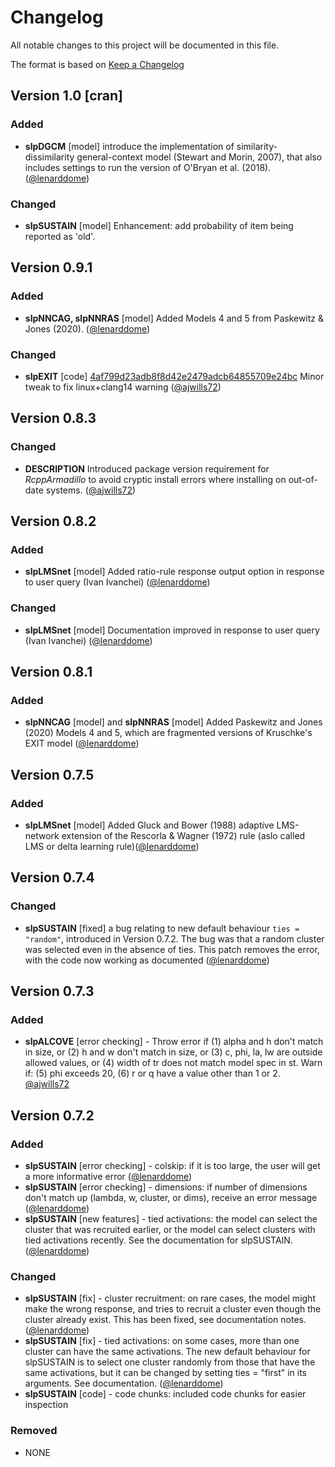 # Changelog

All notable changes to this project will be documented in this file.

The format is based on [Keep a Changelog](https://keepachangelog.com/en/1.0.0/)

## Version 1.0 [cran]

### Added

- **slpDGCM** [model] introduce the implementation of similarity-dissimilarity general-context model (Stewart and Morin, 2007), that also includes settings to run the version of O'Bryan et al. (2018). ([@lenarddome](https://github.com/lenarddome))

### Changed

- **slpSUSTAIN** [model] Enhancement: add probability of item being reported as 'old'.

## Version 0.9.1

### Added

- **slpNNCAG, slpNNRAS** [model] Added Models 4 and 5 from Paskewitz & Jones (2020). ([@lenarddome](https://github.com/lenarddome))

### Changed

- **slpEXIT** [code] [4af799d23adb8f8d42e2479adcb64855709e24bc](https://github.com/ajwills72/catlearn/commit/4af799d23adb8f8d42e2479adcb64855709e24bc) Minor tweak to fix linux+clang14 warning ([@ajwills72](https://www.andywills.info))

## Version 0.8.3

### Changed

- **DESCRIPTION** Introduced package version requirement for _RcppArmadillo_ to avoid cryptic install errors where installing on out-of-date systems. ([@ajwills72](https://www.andywills.info))

## Version 0.8.2

### Added

- **slpLMSnet** [model] Added ratio-rule response output option in response to user query (Ivan Ivanchei) ([@lenarddome](https://github.com/lenarddome))

### Changed

- **slpLMSnet** [model] Documentation improved in response to user query (Ivan Ivanchei) ([@lenarddome](https://github.com/lenarddome))

## Version 0.8.1

### Added

- **slpNNCAG** [model] and **slpNNRAS** [model] Added Paskewitz and Jones (2020) Models 4 and 5, which are fragmented versions of Kruschke's EXIT model ([@lenarddome](https://github.com/lenarddome))

## Version 0.7.5

### Added

- **slpLMSnet** [model] Added Gluck and Bower (1988) adaptive LMS-network
    extension of the Rescorla & Wagner (1972) rule (aslo called LMS or delta
    learning rule)([@lenarddome](https://github.com/lenarddome))

## Version 0.7.4

### Changed

- **slpSUSTAIN** [fixed] a bug relating to new default behaviour `ties = "random"`, introduced in Version 0.7.2. The bug was that a random cluster was selected even in the absence of ties. This patch removes the error, with the code now working as documented ([@lenarddome](https://github.com/lenarddome))

## Version 0.7.3

### Added

- **slpALCOVE** [error checking] - Throw error if (1) alpha and h don't match
  in size, or (2) h and w don't match in size, or (3) c, phi, la, lw are
  outside allowed values, or (4) width of tr does not match model spec in
  st. Warn if: (5) phi exceeds 20, (6) r or q have a value other than 1
  or 2. [@ajwills72](https://www.andywills.info)

## Version 0.7.2

### Added

- **slpSUSTAIN** [error checking] - colskip: if it is too large, the user will get a
    more informative error ([@lenarddome](https://github.com/lenarddome))
- **slpSUSTAIN** [error checking] - dimensions: if number of dimensions don't match
    up (lambda, w, cluster, or dims), receive an error message ([@lenarddome](https://github.com/lenarddome))
-  **slpSUSTAIN** [new features]  - tied activations: the model can select the
    cluster that was recruited earlier,
    or the model can select clusters with tied activations recently. See
    the documentation for slpSUSTAIN. ([@lenarddome](https://github.com/lenarddome))

### Changed

- **slpSUSTAIN** [fix] - cluster recruitment: on rare cases, the model might make the
  wrong response, and tries to recruit a cluster even though the cluster already exist.
  This has been fixed, see documentation notes. ([@lenarddome](https://github.com/lenarddome))
- **slpSUSTAIN** [fix]  - tied activations: on some cases, more than one cluster can
  have the same activations. The new default behaviour for slpSUSTAIN is to
  select one cluster randomly from those that have the same activations, but
  it can be changed by setting ties = "first" in its arguments. See documentation.
  ([@lenarddome](https://github.com/lenarddome))
- **slpSUSTAIN** [code] - code chunks: included code chunks for easier inspection

### Removed

- NONE


